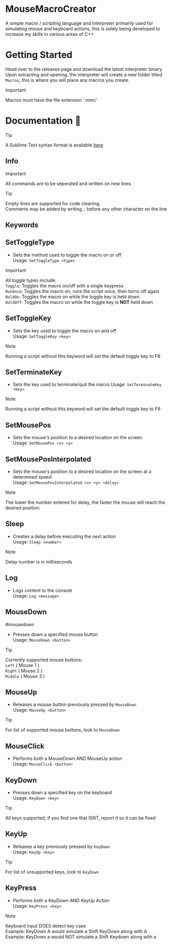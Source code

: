 # MouseMacroCreator
A simple macro / scripting language and interpreter primarily used for simulating mouse and keyboard actions, this is solely being developed to increase my skills in various areas of C++

# Getting Started
Head over to the releases page and download the latest interpreter binary.  
Upon extracting and opening, the interpreter will create a new folder titled `Macros`, this is where you will place any macros you create.  

> [!IMPORTANT]
> Macros must have the file extension '.mmc'  

# Documentation 📖

> [!TIP]
> A Sublime Text syntax format is available [here](https://cdn.discordapp.com/attachments/1109714013773910026/1181598748967710782/mmc.sublime-syntax?ex=6581a496&is=656f2f96&hm=fd430b047acc54a1f632893d5648c153e96b4ca7386d477fa4f7a26a79c3e9e9&)  

## Info

> [!IMPORTANT]
> All commands are to be seperated and written on new lines

> [!TIP]
> Empty lines are supported for code cleaning.  
> Comments may be added by writing `;` before any other character on the line  

## Keywords

## SetToggleType
- Sets the method used to toggle the macro on or off  
Usage: `SetToggleType <type>`  
> [!IMPORTANT]
> All toggle types include:  
> `Toggle`: Toggles the macro on/off with a single keypress  
> `RunOnce`: Toggles the macro on, runs the script once, then turns off again  
> `HoldOn`: Toggles the macro on while the toggle key is held down  
> `HoldOff`: Toggles the macro on while the toggle key is **NOT** held down  

## SetToggleKey
- Sets the key used to toggle the macro on and off  
Usage: `SetToggleKey <key>`  
> [!NOTE]
> Running a script without this keyword will set the default toggle key to F8  

## SetTerminateKey
- Sets the key used to terminate/quit the macro 
Usage: `SetTerminateKey <key>`  
> [!NOTE]
> Running a script without this keyword will set the default toggle key to F9  


## SetMousePos
- Sets the mouse's position to a desired location on the screen  
Usage: `SetMousePos <x> <y>`

## SetMousePosInterpolated
- Sets the mouse's position to a desired location on the screen at a determined speed  
Usage: `SetMousePosInterpolated <x> <y> <delay>`  
> [!NOTE]
> The lower the number entered for delay, the faster the mouse will reach the desired position.  

## Sleep
- Creates a delay before executing the next action  
Usage: `Sleep <number>`
> [!NOTE]
> Delay number is in milliseconds

## Log
- Logs content to the console  
Usage: `Log <message>`  

## MouseDown
#mousedown
- Presses down a specified mouse button  
Usage: `MouseDown <button>`
> [!TIP]
> Currently supported mouse buttons:  
> `Left` ( Mouse 1 )  
> `Right` ( Mouse 2 )  
> `Middle` ( Mouse 3 )

## MouseUp
- Releases a mouse button previously pressed by `MouseDown`  
Usage: `MouseUp <button>`  
> [!TIP]
> For list of supported mouse buttons, look to `MouseDown`

## MouseClick
- Performs both a MouseDown AND MouseUp action  
Usage: `MouseClick <button>`

## KeyDown
- Presses down a specified key on the keyboard  
Usage: `KeyDown <key>`  
> [!TIP]
> All keys supported, if you find one that ISNT, report it so it can be fixed  

## KeyUp
- Releases a key previously pressed by `KeyDown`  
Usage: `KeyUp <key>`  
> [!TIP]
> For list of unsupported keys, look to `KeyDown`  

## KeyPress
- Performs both a KeyDown AND KeyUp Action  
Usage: `KeyPress <key>`
> [!NOTE]
> Keyboard input DOES detect key case  
> Example: KeyDown A would simulate a Shift KeyDown along with A  
> Example: KeyDown a would NOT simulate a Shift Keydown along with a  
